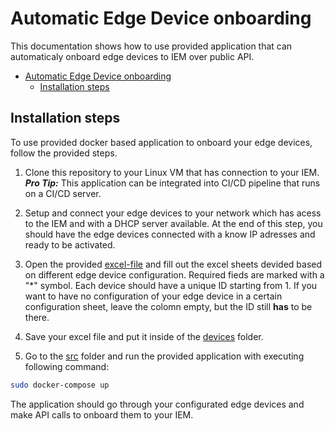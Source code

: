 # Automatic Edge Device onboarding

This documentation shows how to use provided application that can automaticaly onboard edge devices to IEM over public API.

- [Automatic Edge Device onboarding](#automatic-edge-device-onboarding)
  - [Installation steps](#installation-steps)

## Installation steps

To use provided docker based application to onboard your edge devices, follow the provided steps.

1. Clone this repository to your Linux VM that has connection to your IEM.
**_Pro Tip:_**  This application can be integrated into CI/CD pipeline that runs on a CI/CD server.

2. Setup and connect your edge devices to your network which has acess to the IEM and with a DHCP server available. At the end of this step, you should have the edge devices connected with a know IP adresses and ready to be activated.

3. Open the provided [excel-file](../src/devices/edge_devices_v0.0.1.xlsx) and fill out the excel sheets devided based on different edge device configuration. Required fieds are marked with a "*" symbol. Each device should have a unique ID starting from 1. If you want to have no configuration of your edge device in a certain configuration sheet, leave the colomn empty, but the ID still **has** to be there.

4. Save your excel file and put it inside of the [devices](../src/devices) folder.

5. Go to the [src](../src) folder and run the provided application with executing following command: 

```bash
sudo docker-compose up
```
The application should go through your configurated edge devices and make API calls to onboard them to your IEM. 